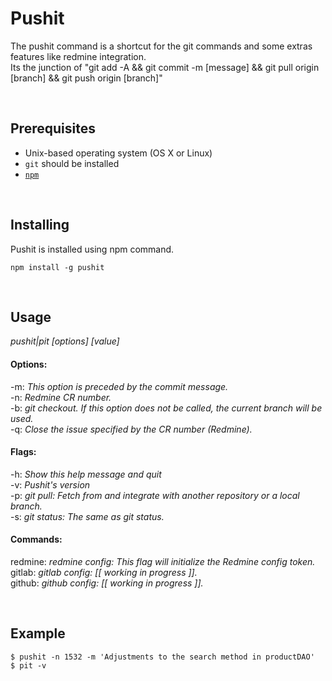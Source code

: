 # Pushit
The pushit command is a shortcut for the git commands and some extras features like redmine integration.<br />
Its the junction of "git add -A && git commit -m [message] && git pull origin [branch] && git push origin [branch]"

<br/>

## Prerequisites

* Unix-based operating system (OS X or Linux)
* `git` should be installed
* [`npm`](https://curl.haxx.se/download.html)

<br/>

## Installing

Pushit is installed using npm command.

```shell
npm install -g pushit
```

<br/>

## Usage
*pushit|pit [options] [value]*

#### Options:
-m: *This option is preceded by the commit message.*<br />
-n: *Redmine CR number.*<br />
-b: *git checkout. If this option does not be called, the current branch will be used.*<br />
-q: *Close the issue specified by the CR number (Redmine).*<br />

#### Flags:
-h: *Show this help message and quit*<br />
-v: *Pushit's version*<br />
-p: *git pull: Fetch from and integrate with another repository or a local branch.*<br />
-s: *git status: The same as git status.*<br />

#### Commands:
redmine: *redmine config: This flag will initialize the Redmine config token.*<br />
gitlab: *gitlab config: [[ working in progress ]].*<br />
github: *github config: [[ working in progress ]].*<br />


<br />

## Example
```shell
$ pushit -n 1532 -m 'Adjustments to the search method in productDAO'
$ pit -v
```
